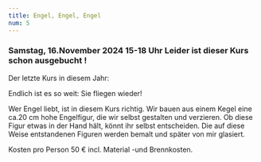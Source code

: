 ```yaml
---
title: Engel, Engel, Engel
num: 5
---
```

### Samstag, 16.November 2024 15-18 Uhr Leider ist dieser Kurs schon ausgebucht !

Der letzte Kurs in diesem Jahr:

Endlich ist es so weit: Sie fliegen wieder!

Wer Engel liebt, ist in diesem Kurs richtig. Wir bauen aus einem Kegel eine ca.20 cm hohe Engelfigur, die wir selbst gestalten und verzieren. Ob diese Figur etwas in der Hand hält, könnt ihr selbst entscheiden. Die auf diese Weise entstandenen Figuren werden bemalt und später von mir glasiert.

Kosten pro Person 50 € incl. Material -und Brennkosten.

